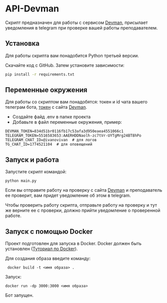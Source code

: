# API-Devman
Скрипт предназначен для работы с сервисом [Devman](https://dvmn.org/), присылает уведомления в telegram при проверке вашей работы преподавателем.
## Установка
Для работы скрипта вам понадобится Python третьей версии.

Скачайте код с GitHub. Затем установите зависимости:

```sh
pip install -r requirements.txt
```
## Переменные окружения
Для работы со скриптом вам понадобятся: токен и id чата вашего телеграм бота, [токен](https://dvmn.org/api/docs/) с сайта [Devman](https://dvmn.org/).
* Создайте файд .env в папке проекта
* Добавьте в файл переменные окружения, пример:
```
DEVMAN_TOKEN=834d51br0116fb17c53afa3d950eaea4551066c1
TELEGRAM_TOKEN=5516583653:AAERHDDNaolh-zc7tVr-UYTgMrg24BT8hPo
TELEGRAM_CHAT_ID=@ivanovivan  # для логов
TG_CHAT_ID=1774521104  # для оповещений
```
## Запуск и работа
Запустите скрипт командой:
```
python main.py
```
Если вы отправите работу на проверку с сайта [Devman](https://dvmn.org/) и преподаватель ее проверит, вам придет уведомление об этом в telegram.

Чтобы проверить работу скрипта, отправьте работу на проверку и тут же верните ее с проверки, должно прийти уведомление о проверенной работе.

## Запуск с помощью Docker
Проект подготовлен для запуска в Docker. Docker должен быть установлен ([Туториал по Docker](https://docs.docker.com/get-started/overview/)).

Для создания образа введите команду:
```
 docker build -t <имя образа> . 
```
Запуск:
```
docker run -dp 3000:3000 <имя образа>
```
Бот запущен.
